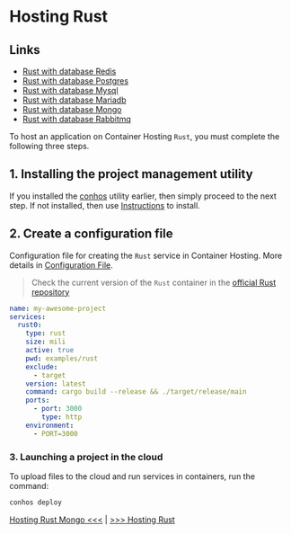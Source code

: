 # Hosting Rust

## Links

- [Rust with database Redis](./HostingRustRedis.md)  
- [Rust with database Postgres](./HostingRustPostgres.md)  
- [Rust with database Mysql](./HostingRustMysql.md)  
- [Rust with database Mariadb](./HostingRustMariadb.md)  
- [Rust with database Mongo](./HostingRustMongo.md)  
- [Rust with database Rabbitmq](./HostingRustRabbitmq.md)  


To host an application on Container Hosting `Rust`, you must complete the following three steps.

## 1. Installing the project management utility

If you installed the [conhos](https://www.npmjs.com/package/conhos) utility earlier, then simply proceed to the next step. If not installed, then use [Instructions](./GettingStarted.md) to install.

## 2. Create a configuration file

Configuration file for creating the `Rust` service in Container Hosting. More details in [Configuration File](./ConfigFile.md).

> Check the current version of the `Rust` container in the [official Rust repository](https://hub.docker.com/_/rust/tags)

```yml
name: my-awesome-project
services:
  rust0:
    type: rust
    size: mili
    active: true
    pwd: examples/rust
    exclude:
      - target
    version: latest
    command: cargo build --release && ./target/release/main
    ports:
      - port: 3000
        type: http
    environment:
      - PORT=3000
```

### 3. Launching a project in the cloud

To upload files to the cloud and run services in containers, run the command:

```sh
conhos deploy
```

[Hosting Rust Mongo <<<](./HostingRustMongo.md) | [>>> Hosting Rust ](./GettingsStarted.md)
